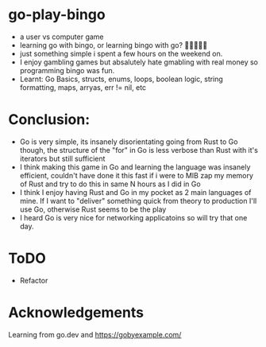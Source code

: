 # go-play-bingo
- a user vs computer game
- learning go with bingo, or learning bingo with go? 🤔🤔🤔🤔🤔
- just something simple i spent a few hours on the weekend on.
- I enjoy gambling games but absalutely hate gmabling with real money so programming bingo was fun.
- Learnt: Go Basics, structs, enums, loops, boolean logic, string formatting, maps, arryas, err != nil, etc
 # Conclusion: 
- Go is very simple, its insanely disorientating going from Rust to Go though, the structure of the "for" in Go is less verbose than Rust with it's iterators but still sufficient
- I think making this game in Go and learning the language was insanely efficient, couldn't have done it this fast if i were to MIB zap my memory of Rust and try to do this in same N hours as I did in Go
- I think I enjoy having Rust and Go in my pocket as 2 main languages of mine. If I want to "deliver" something quick from theory to production I'll use Go, otherwise Rust seems to be the play
- I heard Go is very nice for networking applicatoins so will try that one day.


# ToDO
- Refactor

# Acknowledgements
Learning from go.dev and https://gobyexample.com/
